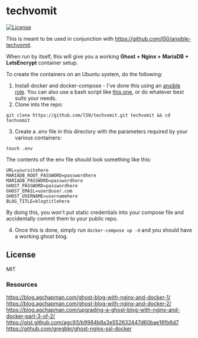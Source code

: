 # techvomit
[![License](http://img.shields.io/:license-mit-blue.svg)](https://github.com/l50/techvomit/blob/master/LICENSE)


This is meant to be used in conjunction with https://github.com/l50/ansible-techvomit.

When run by itself, this will give you a working **Ghost + Nginx + MariaDB + LetsEncrypt** container setup. 

To create the containers on an Ubuntu system, do the following:
1. Install docker and docker-compose - I've done this using an [ansible role](https://github.com/angstwad/docker.ubuntu). You can also use a bash script like [this one](https://gist.github.com/wdullaer/f1af16bd7e970389bad3), or do whatever best suits your needs.
2. Clone into the repo:
```
git clone https://github.com/l50/techvomit.git techvomit && cd techvomit
```
3. Create a .env file in this directory with the parameters required by your various containers:
```
touch .env
```
The contents of the env file should look something like this:
```
URL=yoursitehere
MARIADB_ROOT_PASSWORD=passwordhere
MARIADB_PASSWORD=passwordhere
GHOST_PASSWORD=passwordhere
GHOST_EMAIL=user@user.com
GHOST_USERNAME=usernamehere
BLOG_TITLE=blogtitlehere
```
By doing this, you won't put static credentials into your compose file and accidentally commit them to your public repo. 

4. Once this is done, simply run ```docker-compose up -d``` and you should have a working ghost blog.

## License
MIT

### Resources
https://blog.agchapman.com/ghost-blog-with-nginx-and-docker-1/
https://blog.agchapman.com/ghost-blog-with-nginx-and-docker-2/
https://blog.agchapman.com/upgrading-a-ghost-blog-with-nginx-and-docker-part-3-of-2/
https://gist.github.com/agc93/b9984b8a3e552632447d60bae16fb6d7
https://github.com/gregbkr/ghost-nginx-ssl-docker
